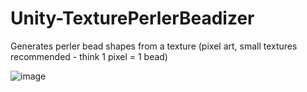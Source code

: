 # Unity-TexturePerlerBeadizer
 Generates perler bead shapes from a texture (pixel art, small textures recommended - think 1 pixel = 1 bead)

![image](https://user-images.githubusercontent.com/99807061/200795242-458c30b9-0510-4bda-8a30-ddc8585e3794.png)
